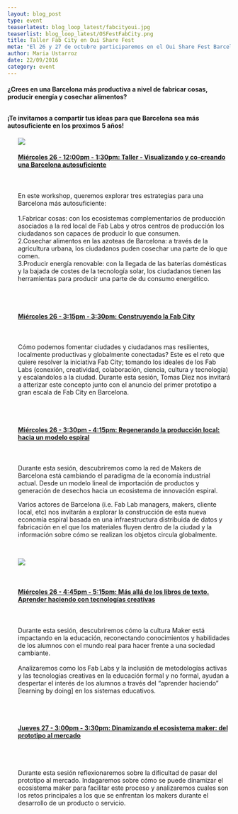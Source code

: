 ```yaml
---
layout: blog_post
type: event
teaserlatest: blog_loop_latest/fabcityoui.jpg
teaserlist: blog_loop_latest/OSFestFabCity.png
title: Taller Fab City en Oui Share Fest
meta: "El 26 y 27 de octubre participaremos en el Oui Share Fest Barcelona con diversos eventos relacionados con el proyecto Fab City, Fab Lab y Aquapioneers. No te lo pierdas, es gratis! "
author: Maria Ustarroz
date: 22/09/2016
category: event
---
```



<h4>¿Crees en una Barcelona más productiva a nivel de fabricar cosas, producir energía y cosechar alimentos?<br>
  <br>

¡Te invitamos a compartir tus ideas para que Barcelona sea más autosuficiente en los proximos 5 años!<br>
</h4>

<ul><img src= "http://www.fablabbcn.org/img/blog/blog_loop_latest/OSFestFabCity.png" align="middle"> </ul>


<ul>
  <h4><a href="http://sched.co/8Yfg">Miércoles 26 - 12:00pm - 1:30pm: 
Taller - Visualizando y co-creando una Barcelona autosuficiente</a>   </h4><br> 
  <br>
En este workshop, queremos explorar tres estrategias para una Barcelona más autosuficiente:<br>
<br>
1.Fabricar cosas: con los ecosistemas complementarios de producción asociados a la red local de Fab Labs y otros centros de producción los ciudadanos son capaces de producir lo que consumen.<br>
2.Cosechar alimentos en las azoteas de Barcelona: a través de la agricultura urbana, los ciudadanos puden cosechar una parte de lo que comen.<br>
3.Producir energía renovable: con la llegada de las baterías domésticas y la bajada de costes de la tecnología solar, los ciudadanos tienen las herramientas para producir una parte de du consumo energético.<br>
</ul>
    <br>
    <br>
<ul>
    <h4><a href="http://sched.co/8Yfh"> Miércoles 26 - 3:15pm - 3:30pm:
Construyendo la Fab City</a></h4> <br> 
<br>
    Cómo podemos fomentar ciudades y ciudadanos mas resilientes, localmente productivas y globalmente conectadas?
Este es el reto que quiere resolver la iniciativa Fab City; tomando los ideales de los Fab Labs (conexión, creatividad, colaboración, ciencia, cultura y tecnología) y escalandolos a la ciudad. Durante esta sesión, Tomas Diez nos invitará a atterizar este concepto junto con el anuncio del primer prototipo a gran escala de Fab City en Barcelona.  </ul>
<ul>
<br>
<br>
   <h4><a href="http://sched.co/8Yfe">Miércoles 26 - 3:30pm - 4:15pm:
Regenerando la producción local: hacia un modelo espiral</a> </h4><br>
 <br>
 Durante esta sesión, descubriremos como la red de Makers de Barcelona está cambiando el paradigma de la economía industrial actual. Desde un modelo lineal de importación de productos y generación de desechos hacia un ecosistema de innovación espiral.

Varios actores de Barcelona (i.e. Fab Lab managers, makers, cliente local, etc) nos invitarán a explorar la construcción de esta nueva economía espiral basada en una infraestructura distribuida de datos y fabricación en el que los materiales fluyen dentro de la ciudad y la información sobre cómo se realizan los objetos circula globalmente. </ul>
<br>

<ul><img src= "http://www.fablabbcn.org/img/blog/blog_loop_latest/fab-city-prototype_v1.png" align="middle"> </ul>

<br>
<ul>
<h4><a href="http://sched.co/8Yff">Miércoles 26 - 4:45pm - 5:15pm:
Más allá de los libros de texto. Aprender haciendo con tecnologías creativas </a> </h4> <br>  
<br> 
Durante esta sesión, descubriremos cómo la cultura Maker está impactando en la educación, reconectando conocimientos y habilidades de los alumnos con el mundo real para hacer frente a una sociedad cambiante.<br> 
<br> 
Analizaremos como los Fab Labs y la inclusión de metodologías activas y las tecnologías creativas en la educación formal y no formal, ayudan a despertar el interés de los alumnos a través del “aprender haciendo” [learning by doing] en los sistemas educativos.</ul>
<br>
<br>
<ul>
<h4><a href="http://sched.co/8YgA">Jueves 27 - 3:00pm - 3:30pm:
Dinamizando el ecosistema maker: del prototipo al mercado </a> </h4><br> 
 <br>
    
 Durante esta sesión reflexionaremos sobre la dificultad de pasar del prototipo al mercado. Indagaremos sobre cómo se puede dinamizar el ecosistema maker para facilitar este proceso y analizaremos cuales son los retos principales a los que se enfrentan los makers durante el desarrollo de un producto o servicio. 
</ul>

 <br>
<br>


